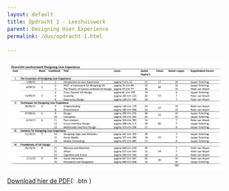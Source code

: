 ```yaml
---
layout: default
title: Opdracht 1 - Leeshuiswerk
parent: Designing User Experience
permalink: /dux/opdracht-1.html

---
```




![](leeshuiswerk.svg)

[Download hier de PDF](leeshuiswerk.pdf){: .btn }